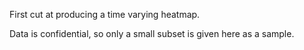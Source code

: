 First cut at producing a time varying heatmap.

Data is confidential, so only a small subset is given here as a sample.

